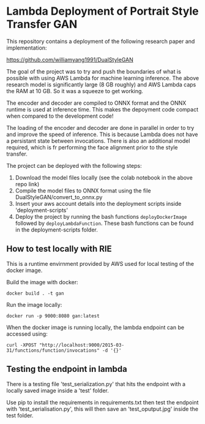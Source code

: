 # Lambda Deployment of Portrait Style Transfer GAN

This repository contains a deployment of the following research paper and implementation:

https://github.com/williamyang1991/DualStyleGAN

The goal of the project was to try and push the boundaries of what is possible with using AWS Lambda for machine learning inference. The above research model is significantly large (8 GB roughly) and AWS Lambda caps the RAM at 10 GB. So it was a squeeze to get working.

The encoder and decoder are compiled to ONNX format and the ONNX runtime is used at inference time. This makes the depoyment code compact when compared to the development code!

The loading of the encoder and decoder are done in parallel in order to try and improve the speed of inference. This is because Lambda does not have a persistant state between invocations. There is also an additional model required, which is fr performing the face alignment prior to the style transfer.

The project can be deployed with the following steps:

1. Download the model files locally (see the colab notebook in the above repo link)
2. Compile the model files to ONNX format using the file DualStyleGAN/convert_to_onnx.py
3. Insert your aws account details into the deployment scripts inside 'deployment-scripts'
4. Deploy the project by running the bash functions `deployDockerImage` followed by `deployLambdaFunction`. These bash functions can be found in the deployment-scripts folder.

## How to test locally with RIE

This is a runtime envirnment provided by AWS used for local testing of the docker image. 

Build the image with docker:

`docker build . -t gan`

Run the image locally:

`docker run -p 9000:8080 gan:latest`

When the docker image is running locally, the lambda endpoint can be accessed using:

`curl -XPOST "http://localhost:9000/2015-03-31/functions/function/invocations" -d '{}'`

## Testing the endpoint in lambda

There is a testing file 'test_serialization.py' that hits the endpoint with a locally saved image inside a 'test' folder.

Use pip to install the requirements in requirements.txt then test the endpoint with 'test_serialisation.py', this will then save an 'test_oputput.jpg' inside the test folder.

